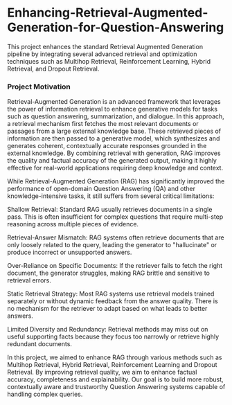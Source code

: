 # Enhancing-Retrieval-Augmented-Generation-for-Question-Answering

This project enhances the standard Retrieval Augmented Generation pipeline by integrating several advanced retrieval and optimization techniques such as Multihop Retrieval, Reinforcement Learning, Hybrid Retrieval, and Dropout Retrieval.

### Project Motivation

Retrieval-Augmented Generation is an advanced framework that leverages the power of information retrieval to enhance generative models for tasks such as question answering, summarization, and dialogue. In this approach, a retrieval mechanism first fetches the most relevant documents or passages from a large external knowledge base. These retrieved pieces of information are then passed to a generative model, which synthesizes and generates coherent, contextually accurate responses grounded in the external knowledge. By combining retrieval with generation, RAG improves the quality and factual accuracy of the generated output, making it highly effective for real-world applications requiring deep knowledge and context.

While Retrieval-Augmented Generation (RAG) has significantly improved the performance of open-domain Question Answering (QA) and other knowledge-intensive tasks, it still suffers from several critical limitations:

Shallow Retrieval: Standard RAG usually retrieves documents in a single pass. This is often insufficient for complex questions that require multi-step reasoning across multiple pieces of evidence.

Retrieval-Answer Mismatch: RAG systems often retrieve documents that are only loosely related to the query, leading the generator to "hallucinate" or produce incorrect or unsupported answers.

Over-Reliance on Specific Documents: If the retriever fails to fetch the right document, the generator struggles, making RAG brittle and sensitive to retrieval errors.

Static Retrieval Strategy: Most RAG systems use retrieval models trained separately or without dynamic feedback from the answer quality. There is no mechanism for the retriever to adapt based on what leads to better answers.

Limited Diversity and Redundancy: Retrieval methods may miss out on useful supporting facts because they focus too narrowly or retrieve highly redundant documents.

In this project, we aimed to enhance RAG through various methods such as Multihop Retrieval, Hybrid Retrieval, Reinforcement Learning and Dropout Retrieval. By improving retrieval quality, we aim to enhance factual accuracy, completeness and explainability. Our goal is to build more robust, contextually aware and trustworthy Question Answering systems capable of handling complex queries.
